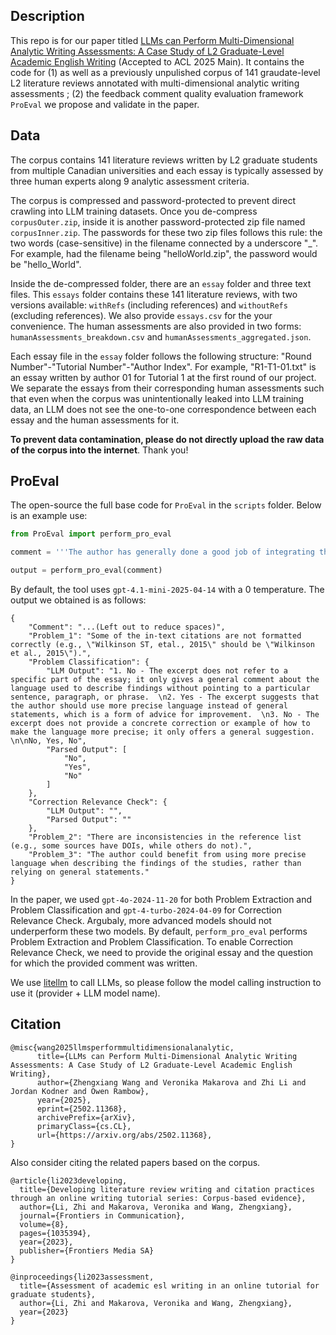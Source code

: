 ## Description

This repo is for our paper titled [LLMs can Perform Multi-Dimensional Analytic Writing Assessments: A Case Study of L2 Graduate-Level Academic English Writing](https://arxiv.org/pdf/2502.11368) (Accepted to ACL 2025 Main). It contains the code for (1) as well as a previously unpulished corpus of 141 graudate-level L2 literature reviews annotated with multi-dimensional analytic writing assessments ; (2) the feedback comment quality evaluation framework `ProEval` we propose and validate in the paper.



## Data

The corpus contains 141 literature reviews written by L2 graduate students from multiple Canadian universities and each essay is typically assessed by three human experts along 9 analytic assessment criteria.

The corpus is compressed and password-protected to prevent direct crawling into LLM training datasets. Once you de-compress `corpusOuter.zip`, inside it is another password-protected zip file named `corpusInner.zip`. The passwords for these two zip files follows this rule: the two words (case-sensitive) in the filename connected by a underscore "_". For example, had the filename being "helloWorld.zip", the password would be "hello_World".

Inside the de-compressed folder, there are an `essay` folder and three text files. This `essays` folder contains these 141 literature reviews, with two versions available: `withRefs` (including references) and `withoutRefs` (excluding references). We also provide `essays.csv` for the your convenience. The human assessments are also provided in two forms: `humanAssessments_breakdown.csv` and `humanAssessments_aggregated.json`. 

Each essay file in the `essay` folder follows the following structure: "Round Number"-"Tutorial Number"-"Author Index". For example, "R1-T1-01.txt" is an essay written by author 01 for Tutorial 1 at the first round of our project. We separate the essays from their corresponding human assessments such that even when the corpus was unintentionally leaked into LLM training data, an LLM does not see the one-to-one correspondence between each essay and the human assessments for it. 

**To prevent data contamination, please do not directly upload the raw data of the corpus into the internet**. Thank you!



## ProEval

The open-source the full base code for `ProEval` in the `scripts` folder. Below is an example use:

```python
from ProEval import perform_pro_eval

comment = '''The author has generally done a good job of integrating the source materials into the text, with clear summaries and explanations of the findings. However, there are some areas where the citation practices could be improved. For example, some of the in-text citations are not formatted correctly (e.g., "Wilkinson ST, etal., 2015" should be "Wilkinson et al., 2015"), and there are some inconsistencies in the reference list (e.g., some sources have DOIs, while others do not). Additionally, the author could benefit from using more precise language when describing the findings of the studies, rather than relying on general statements.'''

output = perform_pro_eval(comment)
```



By default, the tool uses `gpt-4.1-mini-2025-04-14` with a 0 temperature. The output we obtained is as follows:

```
{
    "Comment": "...(Left out to reduce spaces)",
    "Problem_1": "Some of the in-text citations are not formatted correctly (e.g., \"Wilkinson ST, etal., 2015\" should be \"Wilkinson et al., 2015\").",
    "Problem Classification": {
        "LLM Output": "1. No - The excerpt does not refer to a specific part of the essay; it only gives a general comment about the language used to describe findings without pointing to a particular sentence, paragraph, or phrase.  \n2. Yes - The excerpt suggests that the author should use more precise language instead of general statements, which is a form of advice for improvement.  \n3. No - The excerpt does not provide a concrete correction or example of how to make the language more precise; it only offers a general suggestion.  \n\nNo, Yes, No",
        "Parsed Output": [
            "No",
            "Yes",
            "No"
        ]
    },
    "Correction Relevance Check": {
        "LLM Output": "",
        "Parsed Output": ""
    },
    "Problem_2": "There are inconsistencies in the reference list (e.g., some sources have DOIs, while others do not).",
    "Problem_3": "The author could benefit from using more precise language when describing the findings of the studies, rather than relying on general statements."
}
```



In the paper, we used `gpt-4o-2024-11-20` for both Problem Extraction and Problem Classification and `gpt-4-turbo-2024-04-09` for Correction Relevance Check. Argubaly, more advanced models should not underperform these two models. By default, `perform_pro_eval`  performs Problem Extraction and Problem Classification. To enable Correction Relevance Check, we need to provide the original essay and the question for which the provided comment was written.

We use [litellm](https://github.com/BerriAI/litellm) to call LLMs, so please follow the model calling instruction to use it (provider + LLM model name).



## Citation

```
@misc{wang2025llmsperformmultidimensionalanalytic,
      title={LLMs can Perform Multi-Dimensional Analytic Writing Assessments: A Case Study of L2 Graduate-Level Academic English Writing}, 
      author={Zhengxiang Wang and Veronika Makarova and Zhi Li and Jordan Kodner and Owen Rambow},
      year={2025},
      eprint={2502.11368},
      archivePrefix={arXiv},
      primaryClass={cs.CL},
      url={https://arxiv.org/abs/2502.11368}, 
}
```

Also consider citing the related papers based on the corpus.

```
@article{li2023developing,
  title={Developing literature review writing and citation practices through an online writing tutorial series: Corpus-based evidence},
  author={Li, Zhi and Makarova, Veronika and Wang, Zhengxiang},
  journal={Frontiers in Communication},
  volume={8},
  pages={1035394},
  year={2023},
  publisher={Frontiers Media SA}
}
```

```
@inproceedings{li2023assessment,
  title={Assessment of academic esl writing in an online tutorial for graduate students},
  author={Li, Zhi and Makarova, Veronika and Wang, Zhengxiang},
  year={2023}
}
```

